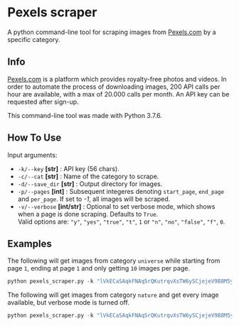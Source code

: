 # Pexels scraper
A python command-line tool for scraping images from [Pexels.com](https://www.pexels.com/) by a specific category.

## Info

[Pexels.com](https://www.pexels.com/) is a platform which provides royalty-free photos and videos. In order to automate the process of downloading images, 200 API calls per hour are available, with a max of 20.000 calls per month. An API key can be requested after sign-up.

This command-line tool was made with Python 3.7.6.

## How To Use

Input arguments:
* `-k/--key` **[str]** : API key (56 chars).
* `-c/--cat` **[str]** : Name of the category to scrape.
* `-d/--save_dir` **[str]** : Output directory for images.
* `-p/--pages` **[int]** : Subsequent integeres denoting `start_page`, `end_page` and `per_page`. If set to *-1*, all images will be scraped.
* `-v/--verbose` **[int/str]** : Optional to set verbose mode, which shows when a page is done scraping. Defaults to `True`.  
 Valid options are: `"y"`, `"yes"`, `"true"`, `"t"`, `1` or `"n"`, `"no"`, `"false"`, `"f"`, `0`.


## Examples

The following will get images from category `universe` while starting from page `1`, ending at page `1` and only getting `10` images per page.

```python
python pexels_scraper.py -k "lVkECaSAqkFNAq5rQKutrqvXsTW6ySCjejeV9B8M5yN7MLek2H0Ft7ZG" -c "universe" -d "D:\Documents\pexels" -p 1 1 10
```

The following will get images from category `nature` and get every image available, but verbose mode is turned off.

```python
python pexels_scraper.py -k "lVkECaSAqkFNAq5rQKutrqvXsTW6ySCjejeV9B8M5yN7MLek2H0Ft7ZG" -c "nature" -d "D:\Documents\pexels" -p -1 -v 0
```
